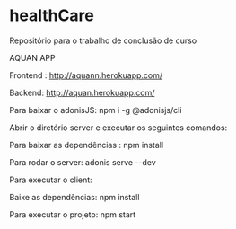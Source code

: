 # healthCare
Repositório para o trabalho de conclusão de curso

AQUAN APP

Frontend : http://aquann.herokuapp.com/

Backend: http://aquan.herokuapp.com/

Para baixar o adonisJS:
npm i -g @adonisjs/cli

Abrir o diretório server e executar os seguintes comandos:

Para baixar as dependências :
npm install

Para rodar o server:
adonis serve --dev

Para executar o client:

Baixe as dependências:
npm install

Para executar o projeto:
npm start

